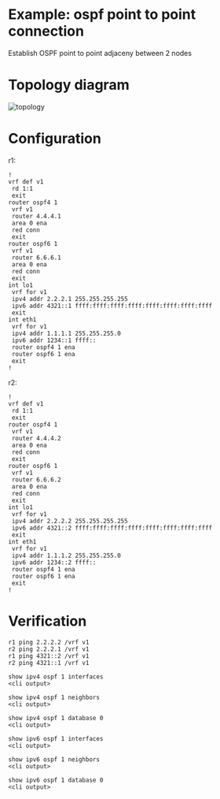 # Example: ospf point to point connection

Establish OSPF point to point adjaceny between 2 nodes

# Topology diagram

![topology](/img/rout-ospf01.png)

# Configuration

r1:
```
!
vrf def v1
 rd 1:1
 exit
router ospf4 1
 vrf v1
 router 4.4.4.1
 area 0 ena
 red conn
 exit
router ospf6 1
 vrf v1
 router 6.6.6.1
 area 0 ena
 red conn
 exit
int lo1
 vrf for v1
 ipv4 addr 2.2.2.1 255.255.255.255
 ipv6 addr 4321::1 ffff:ffff:ffff:ffff:ffff:ffff:ffff:ffff
 exit
int eth1
 vrf for v1
 ipv4 addr 1.1.1.1 255.255.255.0
 ipv6 addr 1234::1 ffff::
 router ospf4 1 ena
 router ospf6 1 ena
 exit
!
```

r2:
```
!
vrf def v1
 rd 1:1
 exit
router ospf4 1
 vrf v1
 router 4.4.4.2
 area 0 ena
 red conn
 exit
router ospf6 1
 vrf v1
 router 6.6.6.2
 area 0 ena
 red conn
 exit
int lo1
 vrf for v1
 ipv4 addr 2.2.2.2 255.255.255.255
 ipv6 addr 4321::2 ffff:ffff:ffff:ffff:ffff:ffff:ffff:ffff
 exit
int eth1
 vrf for v1
 ipv4 addr 1.1.1.2 255.255.255.0
 ipv6 addr 1234::2 ffff::
 router ospf4 1 ena
 router ospf6 1 ena
 exit
!
```

# Verification

```
r1 ping 2.2.2.2 /vrf v1
r2 ping 2.2.2.1 /vrf v1
r1 ping 4321::2 /vrf v1
r2 ping 4321::1 /vrf v1

```

```
show ipv4 ospf 1 interfaces
<cli output>

```

```
show ipv4 ospf 1 neighbors
<cli output>

```

```
show ipv4 ospf 1 database 0
<cli output>

```

```
show ipv6 ospf 1 interfaces
<cli output>

```

```
show ipv6 ospf 1 neighbors
<cli output>

```

```
show ipv6 ospf 1 database 0
<cli output>

```
